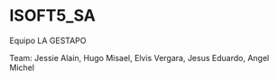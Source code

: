 # ISOFT5_SA
Equipo LA GESTAPO

Team:
Jessie Alain,
Hugo Misael,
Elvis Vergara,
Jesus Eduardo,
Angel Michel 
